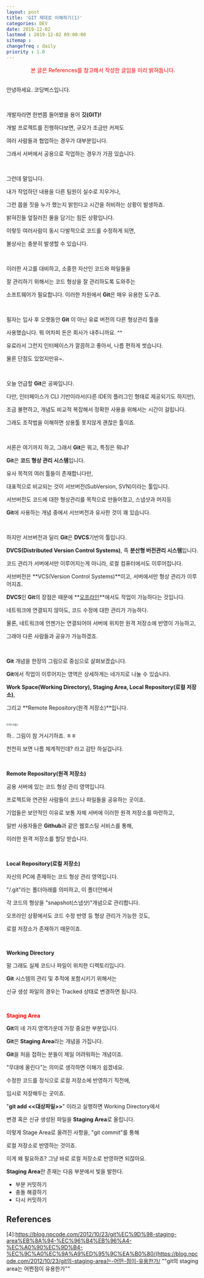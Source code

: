 ```yaml
---
layout: post
title: 'GIT 제대로 이해하기(1)'
categories: DEV
date: 2019-12-02
lastmod : 2019-12-02 09:00:00
sitemap :
changefreq : daily
priority : 1.0
---
```


<center><span style="color:red">본 글은 References를 참고해서 작성한 글임을 미리 밝혀둡니다.</span></center>
<br>

안녕하세요. 코딩벅스입니다. 

<br>

개발자라면 한번쯤 들어봤을 용어 **깃(GIT)!**

개발 프로젝트를 진행하다보면, 규모가 조금만 커져도

여러 사람들과 협업하는 경우가 대부분입니다. 

그래서 서버에서 공용으로 작업하는 경우가 가끔 있습니다. 

<br>

그런데 말입니다.

내가 작업하던 내용을 다른 팀원이 실수로 지우거나, 

그런 몹쓸 짓을 누가 했는지 밝힌다고 시간을 허비하는 상황이 발생하죠.

밝혀진들 엎질러진 물을 담기는 힘든 상황입니다.  

이렇듯 여러사람이 동시 다발적으로 코드를 수정하게 되면,

불상사는 충분히 발생할 수 있습니다. 

<br>

이러한 사고를 대비하고, 소중한 자산인 코드와 파일들을

잘 관리하기 위해서는 코드 형상을 잘 관리하도록 도와주는 

소프트웨어가 필요합니다. 이러한 차원에서 **Git**은 매우 유용한 도구죠. 

<br>

필자는 입사 후 오랫동안 **Git** 이 아닌 유료 버전의 다른 형상관리 툴을

사용했습니다. 뭐 어차피 돈은 회사가 내주니까요. ^^

유료라서 그런지 인터페이스가 깔끔하고 좋아서, 나름 편하게 썻습니다. 

물론 단점도 있었지만유~.

<br>

오늘 언급할 **Git**은 공짜입니다. 

다만, 인터페이스가 CLI 기반이라서(다른 IDE의 플러그인 형태로 제공되기도 하지만),

조금 불편하고, 개념도 비교적 복잡해서 정확한 사용을 위해서는 시간이 걸립니다. 

그래도 조작법을 이해하면 상용툴 못지않게 괜찮은 툴이죠.

<br>

서론은 여기까지 하고, 그래서 **Git**은 뭐고, 특징은 뭐냐?

**Git**은 **코드 형상 관리 시스템**입니다. 

유사 목적의 여러 툴들이 존재합니다만, 

대표적으로 비교되는 것이 서브버전(SubVersion, SVN)이라는 툴입니다. 

서브버전도 코드에 대한 형상관리를 목적으로 만들어졌고, 스냅샷과 머지등 

**Git**에 사용하는 개념 중에서 서브버전과 유사한 것이 꽤 있습니다. 

<br>

하지만 서브버전과 달리 **Git**은 **DVCS**기반의 툴입니다.

**DVCS(Distributed Version Control Systems)**, 즉 **분산형 버전관리 시스템**입니다. 

코드 관리가 서버에서만 이루어지는게 아니라, 로컬 컴퓨터에서도 이루어집니다. 

서브버전은 **VCS(Version Control Systems)**이고, 서버에서만 형상 관리가 이루어지죠. 

**DVCS**인 **Git**의 장점은 때문에 **<u>오프라인</u>**에서도 작업이 가능하다는 것입니다. 

네트워크에 연결되지 않아도, 코드 수정에 대한 관리가 가능하다. 

물론, 네트워크에 언젠가는 연결되어야 서버에 위치한 원격 저장소에 반영이 가능하고, 

그래야 다른 사람들과 공유가 가능하겠죠. 

<br>

**Git** 개념을 한장의 그림으로 중심으로 살펴보겠습니다.

**Git**에서 작업이 이루어지는 영역은 상세하게는 네가지로 나눌 수 있습니다. 

**Work Space(Working Directory), Staging Area, Local Repository(로컬 저장소)**, 

그리고 **Remote Repository(원격 저장소)**입니다. 

<br>

<img src="https://d33wubrfki0l68.cloudfront.net/9bad221b597d1ea977a7bb360f369d869dc905ac/9a6eb/img/git-operations.png" alt="Git 흐름도" style="zoom:40%;" />

<br>

하.. 그림이 참 거시기하죠. ㅎㅎ 

천천히 보면 나름 체계적인데? 라고 감탄 하실겁니다. 

<br>

**Remote Repository(원격 저장소)**

공용 서버에 있는 코드 형상 관리 영역입니다.

프로젝트와 연관된 사람들이 코드나 파일들을 공유하는 곳이죠. 

기업들은 보안적인 이유로 보통 자체 서버에 이러한 원격 저장소를 마련하고, 

일반 사용자들은 **Github**과 같은 웹호스팅 서비스를 통해, 

이러한 원격 저장소를 할당 받습니다.

<br>

**Local Repository(로컬 저장소)**

자신의 PC에 존재하는 코드 형상 관리 영역입니다. 

"/.git"라는 폴더아래를 의미하고, 이 폴더안에서

각 코드의 형상을 "snapshot(스냅샷)"개념으로 관리합니다. 

오프라인 상황에서도 코드 수정 반영 등 형상 관리가 가능한 것도, 

로컬 저장소가 존재하기 때문이죠. 

<br>

**Working Directory**

말 그래도 실제 코드나 파일이 위치한 디렉토리입니다. 

**Git** 시스템의 관리 및 추적에 포함시키기 위해서는 

신규 생성 파일의 경우는 Tracked 상태로 변경하면 됩니다. 

<br>

<span style="color:red;font-weight:bold">Staging Area</span>

**Git**의 네 가지 영역가운데 가장 중요한 부분입니다.  

**Git**은 **Staging Area**라는 개념을 가집니다. 

**Git**을 처음 접하는 분들이 제일 어려워하는 개념이죠. 

"무대에 올린다"는 의미로 생각하면 이해가 쉽겠네요. 

수정한 코드를 정식으로 로컬 저장소에 반영하기 직전에, 

임시로 저장해두는 곳이죠.

"**git add <<대상파일>>**" 이라고 실행하면 Working Directory에서 

변경 혹은 신규 생성된 파일을 **Staging Area**로 올립니다. 

이렇게 Stage Area로 올려진 사항을, "git commit"를 통해 

로컬 저장소로 반영하는 것이죠. 

이게 왜 필요하죠? 그냥 바로 로컬 저장소로 반영하면 되잖아요.

**Staging Area**란 존재는 다음 부분에서 빛을 발한다.

- 부분 커밋하기
- 충돌 해결하기
- 다시 커밋하기





## References

[1]: https://medium.com/@nsh235482/git-%EC%8B%A0%EC%9E%85%EA%B0%9C%EB%B0%9C%EC%9E%90%EC%9D%98-git-%EC%82%AC%EC%9A%A9%EA%B8%B0-1-%EA%B8%B0%EB%B3%B8-%EA%B5%AC%EC%A1%B0-%EC%9D%B4%ED%95%B4%ED%95%98%EA%B8%B0-728c64824ebe	"GIT 기본 구조 이해하기"

[2]: http://blog.outsider.ne.kr/865
[3]:https://dimdim.tistory.com/entry/GIT%EC%97%90-%EB%8C%80%ED%95%9C-%EB%82%B4%EC%9A%A9%EC%A0%95%EB%A6%AC-%EC%A0%95%EB%A6%AC%EC%A4%91(https://dimdim.tistory.com/entry/GIT에-대한-내용정리-정리중)

[4]:https://blog.npcode.com/2012/10/23/git%EC%9D%98-staging-area%EB%8A%94-%EC%96%B4%EB%96%A4-%EC%A0%90%EC%9D%B4-%EC%9C%A0%EC%9A%A9%ED%95%9C%EA%B0%80/(https://blog.npcode.com/2012/10/23/git의-staging-area는-어떤-점이-유용한가/	""git의 staging area는 어쩐점이 유용한가""